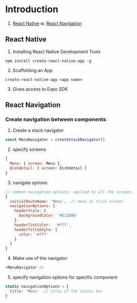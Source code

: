 # Introduction
1. [React Native](#react-native)
w. [React Navigation](#react-navigation)

## React Native
1. Installing React Native Development Tools
```shell
npm install create-react-native-app -g
```
2. Scaffolding an App
```shell
create-react-native-app <app name>
```
3. Gives access to Expo SDK

## React Navigation
### Create navigation between components
1. Create a stack navigator
```js
const MenuNavigator = createStackNavigator()
```
2. specify screens
```js
{
  Menu: { screen: Menu },
  Dishdetail: { screen: Dishdetail }
}
```
3. navigate options
```js
// common navigation options: applied to all the screens
{
  initialRouteName: 'Menu',  // menu as first screen
  navigationOptions: {
    headerStyle: {
      backgroundColor: '#512DA8'
    },
    headerTintColor:  '#fff',
    headerTitleStyle: {
      color: '#fff'
    }
  }
}
```
4. Make use of the navigator
```js
<MenuNavigator />
```
5. specify navigation options for specific component
```js
static navigationOptions = {
  title: 'Menu'  // title of the status bar
}
```
